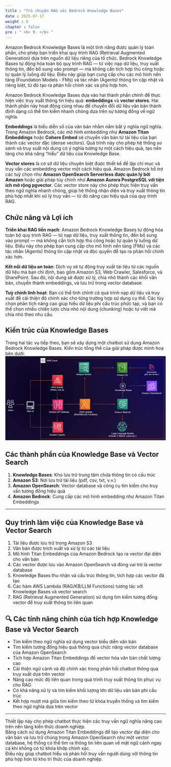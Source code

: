 ```yaml
---
title : "Trò chuyện RAG với Bedrock Knowledge Bases"
date : 2025-07-17
weight : 9
chapter : false
pre : " <b> 9. </b> "
---
```


Amazon Bedrock Knowledge Bases là một tính năng được quản lý toàn phần, cho phép bạn triển khai quy trình RAG (Retrieval Augmented Generation) dựa trên nguồn dữ liệu riêng của tổ chức. Bedrock Knowledge Bases tự động hóa toàn bộ quy trình RAG — từ việc nạp dữ liệu, truy xuất thông tin, đến bổ sung vào prompt — mà không cần tích hợp thủ công hoặc tự quản lý luồng dữ liệu. Điều này giúp bạn cung cấp cho các mô hình nền tảng (Foundation Models - FMs) và tác nhân (Agents) thông tin cập nhật và riêng biệt, từ đó tạo ra phản hồi chính xác và phù hợp hơn.

Amazon Bedrock Knowledge Bases dựa vào hai thành phần chính để thực hiện việc truy xuất thông tin hiệu quả: **embeddings** và **vector stores**. Hai thành phần này hoạt động cùng nhau để chuyển đổi dữ liệu văn bản thành định dạng có thể tìm kiếm nhanh chóng dựa trên sự tương đồng về ngữ nghĩa.

**Embeddings** là biểu diễn số của văn bản nhằm nắm bắt ý nghĩa ngữ nghĩa. Trong Amazon Bedrock, các mô hình embedding như **Amazon Titan Embeddings** hoặc **Cohere Embed** sẽ chuyển văn bản từ tài liệu của bạn thành các vector đặc (dense vectors). Quá trình này cho phép hệ thống so sánh và truy xuất nội dung có ý nghĩa tương tự một cách hiệu quả, tạo nền tảng cho khả năng “hiểu” dữ liệu của Knowledge Base.

**Vector stores** là cơ sở dữ liệu chuyên biệt được thiết kế để lập chỉ mục và truy vấn các embedding vector một cách hiệu quả. Amazon Bedrock hỗ trợ các tuỳ chọn như **Amazon OpenSearch Serverless được quản lý bởi Amazon** hoặc giải pháp tùy chỉnh như **Amazon Aurora PostgreSQL với tiện ích mở rộng pgvector**. Các vector store này cho phép thực hiện truy vấn theo ngữ nghĩa nhanh chóng, giúp hệ thống nhận diện và truy xuất thông tin phù hợp nhất khi xử lý truy vấn — từ đó nâng cao hiệu quả của quy trình RAG.

## Chức năng và Lợi ích

**Triển khai RAG liền mạch**: Amazon Bedrock Knowledge Bases tự động hóa toàn bộ quy trình RAG — từ nạp dữ liệu, truy xuất thông tin, đến bổ sung vào prompt — mà không cần tích hợp thủ công hoặc tự quản lý luồng dữ liệu. Điều này cho phép bạn cung cấp cho mô hình nền tảng (FMs) và các tác nhân (Agents) thông tin cập nhật và độc quyền để tạo ra phản hồi chính xác hơn.

**Kết nối dữ liệu an toàn**: Dịch vụ sẽ tự động truy xuất tài liệu từ các nguồn dữ liệu mà bạn chỉ định, bao gồm Amazon S3, Web Crawler, Salesforce, và SharePoint. Sau đó, nội dung sẽ được xử lý, chia nhỏ thành các khối văn bản, chuyển thành embeddings, và lưu trữ trong vector database.

**Tuỳ chỉnh linh hoạt**: Bạn có thể tinh chỉnh cả quá trình nạp dữ liệu và truy xuất để cải thiện độ chính xác cho từng trường hợp sử dụng cụ thể. Các tùy chọn phân tích nâng cao giúp hiểu dữ liệu phi cấu trúc phức tạp, và bạn có thể chọn nhiều chiến lược chia nhỏ nội dung (chunking) hoặc tự viết mã chia nhỏ theo nhu cầu.

## Kiến trúc của Knowledge Bases

Trong hai tác vụ tiếp theo, bạn sẽ xây dựng một chatbot sử dụng Amazon Bedrock Knowledge Bases. Kiến trúc tổng thể của giải pháp được minh hoạ bên dưới:  
![ConnectPrivate](https://github.com/PVinhP/PPV_Workshop_01/blob/main/Workshop/static/images/anh/000-architecture.png?raw=true)

## Các thành phần của Knowledge Base và Vector Search

1. **Knowledge Bases**: Kho lưu trữ trung tâm chứa thông tin có cấu trúc  
2. **Amazon S3**: Nơi lưu trữ tài liệu (pdf, csv, txt, v.v.)  
3. **Amazon OpenSearch**: Vector database và công cụ tìm kiếm cho truy vấn tương đồng hiệu quả  
4. **Amazon Bedrock**: Cung cấp các mô hình embedding như Amazon Titan Embeddings

---

## Quy trình làm việc của Knowledge Base và Vector Search

1. Tài liệu được lưu trữ trong Amazon S3  
2. Văn bản được trích xuất và xử lý từ các tài liệu  
3. Mô hình Titan Embeddings của Amazon Bedrock tạo ra vector đại diện cho văn bản  
4. Các vector được lưu vào Amazon OpenSearch và đóng vai trò là vector database  
5. Knowledge Bases thu nhận và cấu trúc thông tin, tích hợp các vector đã tạo  
6. Các hàm AWS Lambda (RAG/KB/LLM Functions) tương tác với Knowledge Bases và vector search  
7. RAG (Retrieval Augmented Generation) sử dụng tìm kiếm tương đồng vector để truy xuất thông tin liên quan

## 🔍 Các tính năng chính của tích hợp Knowledge Base và Vector Search

- Tìm kiếm theo ngữ nghĩa sử dụng vector biểu diễn văn bản  
- Tìm kiếm tương đồng hiệu quả thông qua chức năng vector database của Amazon OpenSearch  
- Tích hợp Amazon Titan Embeddings để vector hóa văn bản chất lượng cao  
- Cải thiện ngữ cảnh và độ chính xác trong phản hồi chatbot thông qua truy xuất dựa trên vector  
- Nâng cao mức độ liên quan trong quá trình truy xuất thông tin phục vụ cho RAG  
- Có khả năng xử lý và tìm kiếm khối lượng lớn dữ liệu văn bản phi cấu trúc  
- Kết hợp mượt mà giữa tìm kiếm theo từ khóa truyền thống và tìm kiếm theo ngữ nghĩa dựa trên vector

---

Thiết lập này cho phép chatbot thực hiện các truy vấn ngữ nghĩa nâng cao trên nền tảng kiến thức doanh nghiệp.  
Bằng cách sử dụng Amazon Titan Embeddings để tạo vector đại diện cho văn bản và lưu trữ chúng trong Amazon OpenSearch như một vector database, hệ thống có thể tìm ra thông tin liên quan về mặt ngữ cảnh ngay cả khi không có từ khóa khớp chính xác.  
Điều này giúp chatbot hiểu và phản hồi truy vấn người dùng với thông tin phù hợp hơn từ kho tri thức của doanh nghiệp.

